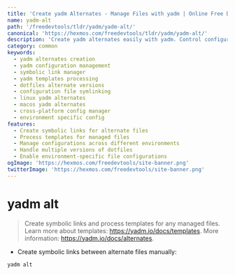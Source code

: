 ```yaml
---
title: 'Create yadm Alternates - Manage Files with yadm | Online Free DevTools by Hexmos'
name: yadm-alt
path: '/freedevtools/tldr/yadm/yadm-alt/'
canonical: 'https://hexmos.com/freedevtools/tldr/yadm/yadm-alt/'
description: 'Create yadm alternates easily with yadm. Control configuration files and manage symbolic links for different environments. Free online tool, no registration required.'
category: common
keywords:
  - yadm alternates creation
  - yadm configuration management
  - symbolic link manager
  - yadm templates processing
  - dotfiles alternate versions
  - configuration file symlinking
  - linux yadm alternates
  - macos yadm alternates
  - cross-platform config manager
  - environment specific config
features:
  - Create symbolic links for alternate files
  - Process templates for managed files
  - Manage configurations across different environments
  - Handle multiple versions of dotfiles
  - Enable environment-specific file configurations
ogImage: 'https://hexmos.com/freedevtools/site-banner.png'
twitterImage: 'https://hexmos.com/freedevtools/site-banner.png'
---
```


# yadm alt

> Create symbolic links and process templates for any managed files.
> Learn more about templates: <https://yadm.io/docs/templates>.
> More information: <https://yadm.io/docs/alternates>.

- Create symbolic links between alternate files manually:

`yadm alt`
